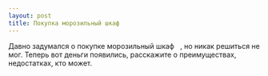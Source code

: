 ```yaml
---
layout: post 
title: Покупка морозильный шкаф ‌ ‌ 
--- 
```

Давно задумался о покупке морозильный шкаф ‌ ‌ , но никак решиться не мог. Теперь вот деньги появились, расскажите о преимуществах, недостатках, кто может.
